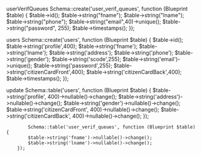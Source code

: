 userVerifQueues
     Schema::create('user_verif_queues', function (Blueprint $table) {
            $table->id();
            $table->string("fname");
            $table->string("lname");
            $table->string("phone");
            $table->string("email",40)->unique();
            $table->string("password", 255);
            $table->timestamps();
        });

users
        Schema::create('users', function (Blueprint $table) {
            $table->id();
             $table->string('profile',400);
            $table->string('fname');
            $table->string('lname');
            $table->string('address');
            $table->string('phone');
            $table->string('gender');
            $table->string('scode',255);
            $table->string('email')->unique();
            $table->string('password',255);
            $table->string('citizenCardFront',400);
            $table->string('citizenCardBack',400);
            $table->timestamps();
        });

update 
   Schema::table('users', function (Blueprint $table) {
            $table->string('profile', 400)->nullable()->change();
            $table->string('address')->nullable()->change();
            $table->string('gender')->nullable()->change();
            $table->string('citizenCardFront', 400)->nullable()->change();
            $table->string('citizenCardBack', 400)->nullable()->change();
        });


            Schema::table('user_verif_queues', function (Blueprint $table) {
            $table->string('fname')->nullable()->change();
            $table->string('lname')->nullable()->change();
        });